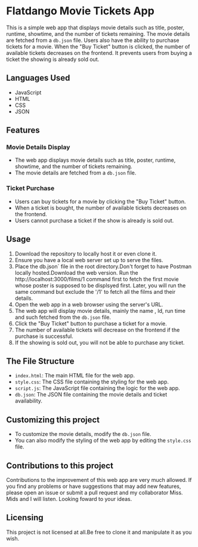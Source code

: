 # Flatdango Movie Tickets App

This is a simple web app that displays movie details such as title, poster, runtime, showtime, and the number of tickets remaining. The movie details are fetched from a `db.json` file. Users also have the ability to purchase tickets for a movie. When the "Buy Ticket" button is clicked, the number of available tickets decreases on the frontend. It prevents users from buying a ticket the showing is already sold out.

## Languages Used
- JavaScript
- HTML
- CSS
- JSON

## Features

### Movie Details Display
- The web app displays movie details such as title, poster, runtime, showtime, and the number of tickets remaining.
- The movie details are fetched from a `db.json` file.

### Ticket Purchase
- Users can buy tickets for a movie by clicking the "Buy Ticket" button.
- When a ticket is bought, the number of available tickets decreases on the frontend.
- Users cannot purchase a ticket if the show is already is sold out.

## Usage

1. Download the repository to locally host it or even clone it.
2. Ensure you have a local web server set up to serve the files.
3. Place the db.json` file in the root directory.Don't forget to have Postman locally hosted.Download the web version. Run the http://localhost:3000/films/1  command first to fetch the first movie whose poster is supposed to be displsyed first. Later, you will run the same command but exclude the '/1' to fetch all the films and their details. 
4. Open the web app in a web browser using the server's URL.
5. The web app will display movie details, mainly the name , Id, run time and such  fetched from the `db.json` file.
6. Click the "Buy Ticket" button to purchase a ticket for a movie.
7. The number of available tickets will decrease on the frontend if the purchase is successful.
8. If the showing is sold out, you will not be able to purchase any ticket.

## The File Structure

- `index.html`: The main HTML file for the web app.
- `style.css`: The CSS file containing the styling for the web app.
- `script.js`: The JavaScript file containing the logic for the web app.
- `db.json`: The JSON file containing the movie details and ticket availability.

## Customizing this project

- To customize the movie details, modify the `db.json` file.
- You can also modify the styling of the web app by editing the `style.css` file.

## Contributions to this project

Contributions to the improvement of this web app are very much allowed. If you find any problems or have suggestions that may add new features, please open an issue or submit a pull request and my collaborator Miss. Mids and I will listen. Looking foward to your ideas.

## Licensing

This project is not licensed at all.Be free to clone it and manipulate it as you wish. 